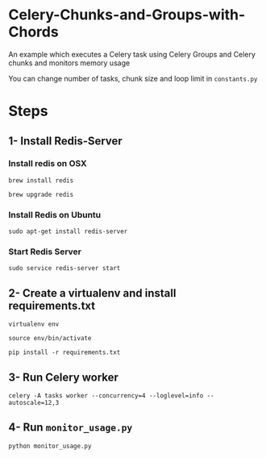 # Celery-Chunks-and-Groups-with-Chords
An example which executes a Celery task using Celery Groups and Celery chunks and monitors memory usage

You can change number of tasks, chunk size and loop limit in `constants.py`

# Steps

## 1- Install Redis-Server

### Install redis on OSX
`brew install redis`

`brew upgrade redis`

### Install Redis on Ubuntu
`sudo apt-get install redis-server`

### Start Redis Server
`sudo service redis-server start`

## 2- Create a virtualenv and install requirements.txt

`virtualenv env`

`source env/bin/activate`

`pip install -r requirements.txt`

## 3- Run Celery worker

`celery -A tasks worker --concurrency=4 --loglevel=info --autoscale=12,3`

## 4- Run `monitor_usage.py`

`python monitor_usage.py`
